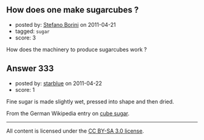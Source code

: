 ## How does one make sugarcubes ?

- posted by: [Stefano Borini](https://stackexchange.com/users/-1/23-stefano-borini) on 2011-04-21
- tagged: `sugar`
- score: 3

How does the machinery to produce sugarcubes work ? 


## Answer 333

- posted by: [starblue](https://stackexchange.com/users/-1/107-starblue) on 2011-04-22
- score: 1

Fine sugar is made slightly wet, pressed into shape and then dried.

From the German Wikipedia entry on 
<a href="http://de.wikipedia.org/wiki/W%C3%BCrfelzucker#Herstellung">cube sugar</a>.



---

All content is licensed under the [CC BY-SA 3.0 license](https://creativecommons.org/licenses/by-sa/3.0/).
